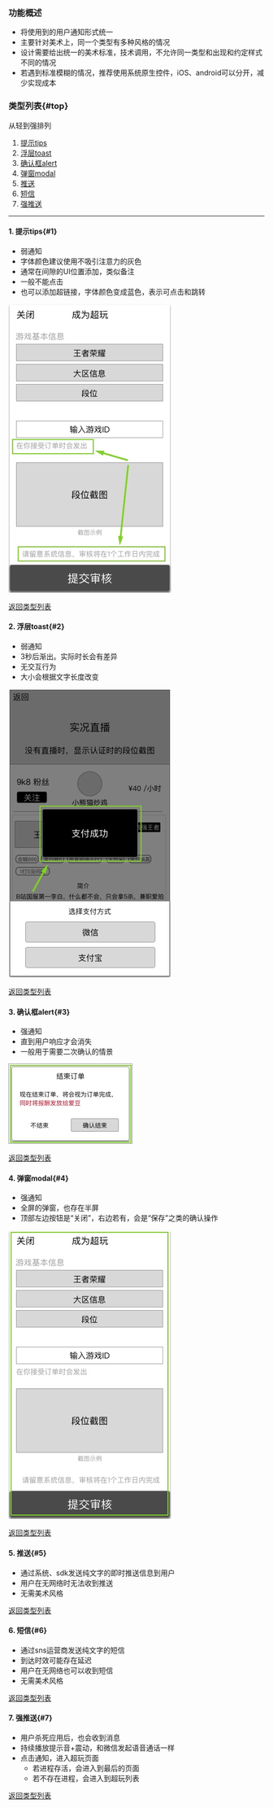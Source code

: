 ### 功能概述
* 将使用到的用户通知形式统一
* 主要针对美术上，同一个类型有多种风格的情况
* 设计需要给出统一的美术标准，技术调用，不允许同一类型和出现和约定样式不同的情况
* 若遇到标准模糊的情况，推荐使用系统原生控件，iOS、android可以分开，减少实现成本


### 类型列表{#top}
从轻到强排列

1. [提示tips](#1)
2. [浮层toast](#2)
3. [确认框alert](#3)
4. [弹窗modal](#4)
5. [推送](#5)
6. [短信](#6)
7. [强推送](#7)

---

#### 1. 提示tips{#1}
* 弱通知
* 字体颜色建议使用不吸引注意力的灰色
* 通常在间隙的UI位置添加，类似备注
* 一般不能点击
* 也可以添加超链接，字体颜色变成蓝色，表示可点击和跳转

![用户通知-提示tips](img/用户通知-提示tips.jpg)

[返回类型列表](#top)

#### 2. 浮层toast{#2}
* 弱通知
* 3秒后渐出。实际时长会有差异
* 无交互行为
* 大小会根据文字长度改变

![](img/用户通知-通知toast.jpg)

[返回类型列表](#top)

#### 3. 确认框alert{#3}
* 强通知
* 直到用户响应才会消失
* 一般用于需要二次确认的情景

![](img/用户通知-确认框alert.jpg)

[返回类型列表](#top)

#### 4. 弹窗modal{#4}
* 强通知
* 全屏的弹窗，也存在半屏
* 顶部左边按钮是“关闭”，右边若有，会是“保存”之类的确认操作

![](img/用户通知-弹窗modal.jpg)

[返回类型列表](#top)

#### 5. 推送{#5}
* 通过系统、sdk发送纯文字的即时推送信息到用户
* 用户在无网络时无法收到推送
* 无需美术风格

[返回类型列表](#top)

#### 6. 短信{#6}
* 通过sns运营商发送纯文字的短信
* 到达时效可能存在延迟
* 用户在无网络也可以收到短信
* 无需美术风格

[返回类型列表](#top)

#### 7. 强推送{#7}
* 用户杀死应用后，也会收到消息
* 持续播放提示音+震动，和微信发起语音通话一样
* 点击通知，进入超玩页面
	* 若进程存活，会进入到最后的页面
	* 若不存在进程，会进入到超玩列表

[返回类型列表](#top)
